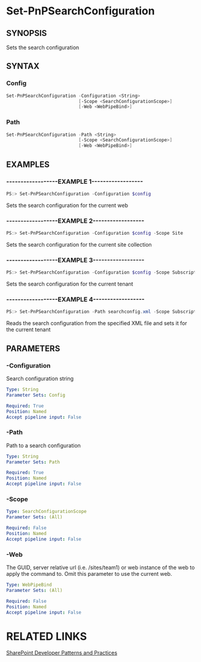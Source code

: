 # Set-PnPSearchConfiguration

## SYNOPSIS
Sets the search configuration

## SYNTAX 

### Config
```powershell
Set-PnPSearchConfiguration -Configuration <String>
                           [-Scope <SearchConfigurationScope>]
                           [-Web <WebPipeBind>]
```

### Path
```powershell
Set-PnPSearchConfiguration -Path <String>
                           [-Scope <SearchConfigurationScope>]
                           [-Web <WebPipeBind>]
```

## EXAMPLES

### ------------------EXAMPLE 1------------------
```powershell
PS:> Set-PnPSearchConfiguration -Configuration $config
```

Sets the search configuration for the current web

### ------------------EXAMPLE 2------------------
```powershell
PS:> Set-PnPSearchConfiguration -Configuration $config -Scope Site
```

Sets the search configuration for the current site collection

### ------------------EXAMPLE 3------------------
```powershell
PS:> Set-PnPSearchConfiguration -Configuration $config -Scope Subscription
```

Sets the search configuration for the current tenant

### ------------------EXAMPLE 4------------------
```powershell
PS:> Set-PnPSearchConfiguration -Path searchconfig.xml -Scope Subscription
```

Reads the search configuration from the specified XML file and sets it for the current tenant

## PARAMETERS

### -Configuration
Search configuration string

```yaml
Type: String
Parameter Sets: Config

Required: True
Position: Named
Accept pipeline input: False
```

### -Path
Path to a search configuration

```yaml
Type: String
Parameter Sets: Path

Required: True
Position: Named
Accept pipeline input: False
```

### -Scope


```yaml
Type: SearchConfigurationScope
Parameter Sets: (All)

Required: False
Position: Named
Accept pipeline input: False
```

### -Web
The GUID, server relative url (i.e. /sites/team1) or web instance of the web to apply the command to. Omit this parameter to use the current web.

```yaml
Type: WebPipeBind
Parameter Sets: (All)

Required: False
Position: Named
Accept pipeline input: False
```

# RELATED LINKS

[SharePoint Developer Patterns and Practices](http://aka.ms/sppnp)